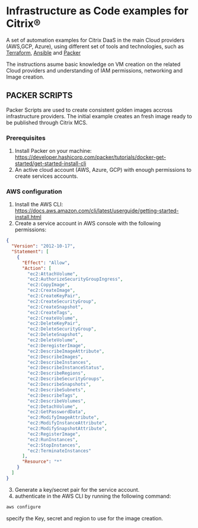 # Infrastructure as Code examples for Citrix®

A set of automation examples for Citrix DaaS in the main Cloud providers (AWS,GCP, Azure), using different set of tools and technologies, such as [Terraform](https://www.terraform.io), [Ansible](https://www.ansible.com) and [Packer](https://www.packer.io)

The instructions asume basic knowledge on VM creation on the related Cloud providers and understanding of IAM permissions, networking and Image creation.

## PACKER SCRIPTS

Packer Scripts are used to create consistent golden images accross infrastructure providers. The initial example creates an fresh image ready to be published through Citrix MCS.

### Prerequisites

1. Install Packer on your machine: https://developer.hashicorp.com/packer/tutorials/docker-get-started/get-started-install-cli
2. An active cloud account (AWS, Azure, GCP) with enough permissions to create services accounts.

### AWS configuration

1. Install the AWS CLI: https://docs.aws.amazon.com/cli/latest/userguide/getting-started-install.html
2. Create a service account in AWS console with the following permissions:

```json
{
  "Version": "2012-10-17",
  "Statement": [
    {
      "Effect": "Allow",
      "Action": [
        "ec2:AttachVolume",
        "ec2:AuthorizeSecurityGroupIngress",
        "ec2:CopyImage",
        "ec2:CreateImage",
        "ec2:CreateKeyPair",
        "ec2:CreateSecurityGroup",
        "ec2:CreateSnapshot",
        "ec2:CreateTags",
        "ec2:CreateVolume",
        "ec2:DeleteKeyPair",
        "ec2:DeleteSecurityGroup",
        "ec2:DeleteSnapshot",
        "ec2:DeleteVolume",
        "ec2:DeregisterImage",
        "ec2:DescribeImageAttribute",
        "ec2:DescribeImages",
        "ec2:DescribeInstances",
        "ec2:DescribeInstanceStatus",
        "ec2:DescribeRegions",
        "ec2:DescribeSecurityGroups",
        "ec2:DescribeSnapshots",
        "ec2:DescribeSubnets",
        "ec2:DescribeTags",
        "ec2:DescribeVolumes",
        "ec2:DetachVolume",
        "ec2:GetPasswordData",
        "ec2:ModifyImageAttribute",
        "ec2:ModifyInstanceAttribute",
        "ec2:ModifySnapshotAttribute",
        "ec2:RegisterImage",
        "ec2:RunInstances",
        "ec2:StopInstances",
        "ec2:TerminateInstances"
      ],
      "Resource": "*"
    }
  ]
}
```

3. Generate a key/secret pair for the service account.
4. authenticate in the AWS CLI by running the following command:

```sh
aws configure
```

specify the Key, secret and region to use for the image creation.
